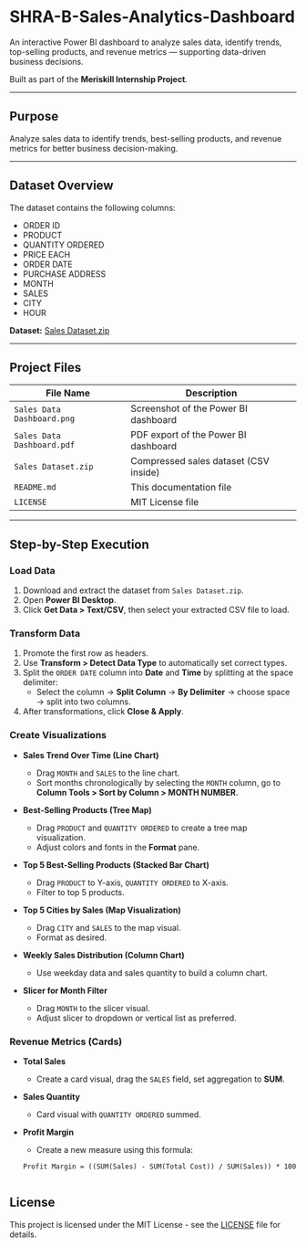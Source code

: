 # SHRA-B-Sales-Analytics-Dashboard

An interactive Power BI dashboard to analyze sales data, identify trends, top-selling products, and revenue metrics — supporting data-driven business decisions.

Built as part of the **Meriskill Internship Project**.

---

## Purpose

Analyze sales data to identify trends, best-selling products, and revenue metrics for better business decision-making.

---

## Dataset Overview

The dataset contains the following columns:

- ORDER ID  
- PRODUCT  
- QUANTITY ORDERED  
- PRICE EACH  
- ORDER DATE  
- PURCHASE ADDRESS  
- MONTH  
- SALES  
- CITY  
- HOUR  

**Dataset:** [Sales Dataset.zip](./Sales%20Dataset.zip)

---

## Project Files

| File Name                  | Description                                  |
|----------------------------|----------------------------------------------|
| `Sales Data Dashboard.png` | Screenshot of the Power BI dashboard          |
| `Sales Data Dashboard.pdf` | PDF export of the Power BI dashboard          |
| `Sales Dataset.zip`        | Compressed sales dataset (CSV inside)         |
| `README.md`                | This documentation file                        |
| `LICENSE`                  | MIT License file                              |

---

## Step-by-Step Execution

### Load Data

1. Download and extract the dataset from `Sales Dataset.zip`.
2. Open **Power BI Desktop**.
3. Click **Get Data > Text/CSV**, then select your extracted CSV file to load.

### Transform Data

1. Promote the first row as headers.
2. Use **Transform > Detect Data Type** to automatically set correct types.
3. Split the `ORDER DATE` column into **Date** and **Time** by splitting at the space delimiter:  
   - Select the column → **Split Column** → **By Delimiter** → choose space → split into two columns.
4. After transformations, click **Close & Apply**.

### Create Visualizations

- **Sales Trend Over Time (Line Chart)**
  - Drag `MONTH` and `SALES` to the line chart.
  - Sort months chronologically by selecting the `MONTH` column, go to **Column Tools > Sort by Column > MONTH NUMBER**.

- **Best-Selling Products (Tree Map)**
  - Drag `PRODUCT` and `QUANTITY ORDERED` to create a tree map visualization.
  - Adjust colors and fonts in the **Format** pane.

- **Top 5 Best-Selling Products (Stacked Bar Chart)**
  - Drag `PRODUCT` to Y-axis, `QUANTITY ORDERED` to X-axis.
  - Filter to top 5 products.

- **Top 5 Cities by Sales (Map Visualization)**
  - Drag `CITY` and `SALES` to the map visual.
  - Format as desired.

- **Weekly Sales Distribution (Column Chart)**
  - Use weekday data and sales quantity to build a column chart.

- **Slicer for Month Filter**
  - Drag `MONTH` to the slicer visual.
  - Adjust slicer to dropdown or vertical list as preferred.

### Revenue Metrics (Cards)

- **Total Sales**
  - Create a card visual, drag the `SALES` field, set aggregation to **SUM**.

- **Sales Quantity**
  - Card visual with `QUANTITY ORDERED` summed.

- **Profit Margin**
  - Create a new measure using this formula:

  ```DAX
  Profit Margin = ((SUM(Sales) - SUM(Total Cost)) / SUM(Sales)) * 100


## License

This project is licensed under the MIT License - see the [LICENSE](LICENSE) file for details.
